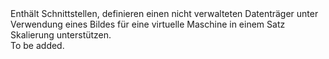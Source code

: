 <Namespace Name="Microsoft.Azure.Management.Compute.Fluent.VirtualMachineScaleSetUnmanagedDataDisk.DefinitionWithImage">
  <Docs>
    <summary>Enthält Schnittstellen, definieren einen nicht verwalteten Datenträger unter Verwendung eines Bildes für eine virtuelle Maschine in einem Satz Skalierung unterstützen.</summary> 
    <remarks>To be added.</remarks>
  </Docs>
</Namespace>
